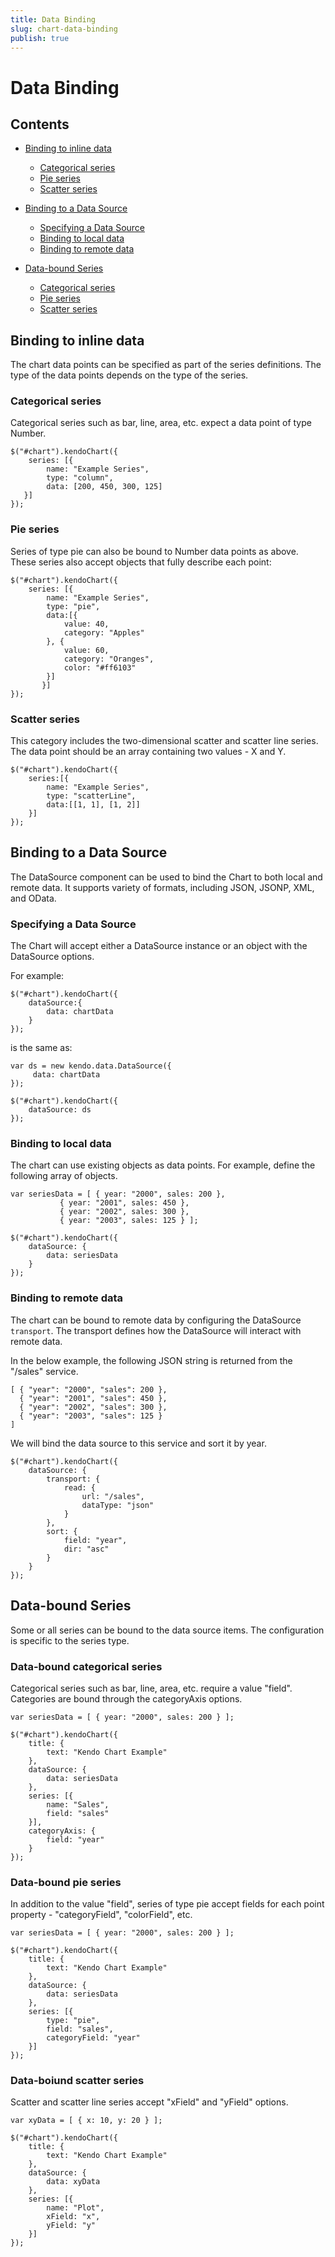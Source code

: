 ```yaml
---
title: Data Binding
slug: chart-data-binding
publish: true
---
```


# Data Binding

## Contents

*   [Binding to inline data](#binding-to-inline-data)

    *   [Categorical series](#categorical-series)
    *   [Pie series](#pie-series)
    *   [Scatter series](#scatter-series)
    
*   [Binding to a Data Source](#binding-to-a-data-source)

    *   [Specifying a Data Source](#specifying-a-data-source)
    *   [Binding to local data](#binding-to-local-data)
    *   [Binding to remote data](#binding-to-remote-data)

*   [Data-bound Series](#data--bound-series)

    *   [Categorical series](#data--bound-categorical-series)
    *   [Pie series](#data--bound-pie-series)
    *   [Scatter series](#data--bound-scatter-series)

## Binding to inline data

The chart data points can be specified as part of the series definitions. The type of the data points depends on the type of the series.

### Categorical series

Categorical series such as bar, line, area, etc. expect a data point of type Number.

    $("#chart").kendoChart({
        series: [{
            name: "Example Series",
            type: "column",
            data: [200, 450, 300, 125]
       }]
    });


### Pie series

Series of type pie can also be bound to Number data points as above. These series also accept objects that fully describe each point:

    $("#chart").kendoChart({
        series: [{
            name: "Example Series",
            type: "pie",
            data:[{
                value: 40,
                category: "Apples"
            }, {
                value: 60,
                category: "Oranges",
                color: "#ff6103"
            }]
           }]
    });

### Scatter series

This category includes the two-dimensional scatter and scatter line series. The data point should be an array containing two values - X and Y.

    $("#chart").kendoChart({
        series:[{
            name: "Example Series",
            type: "scatterLine",
            data:[[1, 1], [1, 2]]
        }]
    });



## Binding to a Data Source

The DataSource component can be used to bind the Chart to both local and remote data. It supports variety of formats, including JSON, JSONP, XML, and OData.

### Specifying a Data Source

The Chart will accept either a DataSource instance or an object with the DataSource options.

For example:

    $("#chart").kendoChart({
        dataSource:{
            data: chartData
        }
    });


is the same as:

    var ds = new kendo.data.DataSource({
         data: chartData
    });

    $("#chart").kendoChart({
        dataSource: ds
    });

### Binding to local data

The chart can use existing objects as data points. For example, define the following array of objects.

    var seriesData = [ { year: "2000", sales: 200 },
               { year: "2001", sales: 450 },
               { year: "2002", sales: 300 },
               { year: "2003", sales: 125 } ];

    $("#chart").kendoChart({
        dataSource: {
            data: seriesData
        }
    });

### Binding to remote data

The chart can be bound to remote data by configuring the DataSource `transport`. The transport defines how the DataSource will interact with remote data.

In the below example, the following JSON string is returned from the "/sales" service.

    [ { "year": "2000", "sales": 200 },
      { "year": "2001", "sales": 450 },
      { "year": "2002", "sales": 300 },
      { "year": "2003", "sales": 125 }
    ]


We will bind the data source to this service and sort it by year.

    $("#chart").kendoChart({
        dataSource: {
            transport: {
                read: {
                    url: "/sales",
                    dataType: "json"
                }
            },
            sort: {
                field: "year",
                dir: "asc"
            }
        }
    });

## Data-bound Series

Some or all series can be bound to the data source items. The configuration is specific to the series type.

### Data-bound categorical series

Categorical series such as bar, line, area, etc. require a value "field". Categories are bound through the categoryAxis options.

    var seriesData = [ { year: "2000", sales: 200 } ];

    $("#chart").kendoChart({
        title: {
            text: "Kendo Chart Example"
        },
        dataSource: {
            data: seriesData
        },
        series: [{
            name: "Sales",
            field: "sales"
        }],
        categoryAxis: {
            field: "year"
        }
    });



### Data-bound pie series

In addition to the value "field", series of type pie accept fields for each point property - "categoryField", "colorField", etc.

    var seriesData = [ { year: "2000", sales: 200 } ];

    $("#chart").kendoChart({
        title: {
            text: "Kendo Chart Example"
        },
        dataSource: {
            data: seriesData
        },
        series: [{
            type: "pie",
            field: "sales",
            categoryField: "year"
        }]
    });

### Data-boiund scatter series

Scatter and scatter line series accept "xField" and "yField" options.

    var xyData = [ { x: 10, y: 20 } ];

    $("#chart").kendoChart({
        title: {
            text: "Kendo Chart Example"
        },
        dataSource: {
            data: xyData
        },
        series: [{
            name: "Plot",
            xField: "x",
            yField: "y"
        }]
    });

